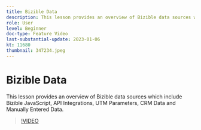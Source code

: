 ```yaml
---
title: Bizible Data
description: This lesson provides an overview of Bizible data sources which include Bizible JavaScript, API Integrations, UTM Parameters, CRM Data and Manually Entered Data.
role: User
level: Beginner
doc-type: Feature Video
last-substantial-update: 2023-01-06
kt: 11680
thumbnail: 347234.jpeg
---
```


# Bizible Data

This lesson provides an overview of Bizible data sources which include Bizible JavaScript, API Integrations, UTM Parameters, CRM Data and Manually Entered Data.

>[!VIDEO](https://video.tv.adobe.com/v/347234/?quality=12&learn=on)
